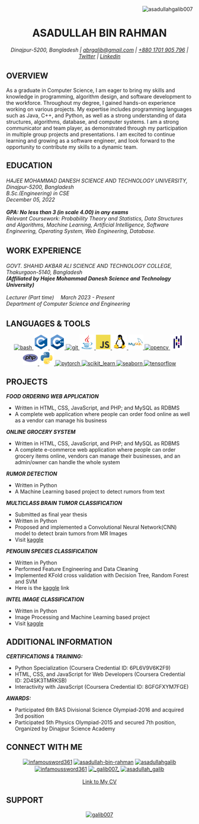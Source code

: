 <p align="right"> <img src="https://komarev.com/ghpvc/?username=asadullahgalib007&label=Profile%20views&color=0e75b6&style=flat" alt="asadullahgalib007" /> </p>
<h1 align="center">ASADULLAH BIN RAHMAN</h1>

<h6 align="center">Dinajpur-5200, Bangladesh | <a href="mailto:abrgalib@gmail.com">abrgalib@gmail.com</a> | <a href="tel:8801701905796">+880 1701 905 796</a> | <a href="https://twitter.com/infamousword361" target="blank">Twitter</a> | <a href="https://www.linkedin.com/in/asadullah-bin-rahman" target="blank">Linkedin</a></h6>

<h2>OVERVIEW</h2>
<span>As a graduate in Computer Science, I am eager to bring my skills and knowledge in programming, algorithm design, and software development to the workforce. Throughout my degree, I gained hands-on experience working on various projects. My expertise includes programming languages such as Java, C++, and Python, as well as a strong understanding of data structures, algorithms, database, and computer systems. I am a strong communicator and team player, as demonstrated through my participation in multiple group projects and presentations. I am excited to continue learning and growing as a software engineer, and look forward to the opportunity to contribute my skills to a dynamic team.</span>

<h2>EDUCATION</h2>
<p>
   <h6 align="left">
     HAJEE MOHAMMAD DANESH SCIENCE AND TECHNOLOGY UNIVERSITY, Dinajpur-5200, Bangladesh<br>
     B.Sc.(Engineering) in CSE<br>
     December 05, 2022<br><br>
     <b><i>GPA: No less than 3 (in scale 4.00) in any exams</i></b><br>
     Relevant Coursework: Probability Theory and Statistics, Data Structures and Algorithms, Machine Learning, Artificial Intelligence, Software Engineering, Operating System, Web Engineering, Database.
   </h6>
</p>
<h2>WORK EXPERIENCE</h2>
<p>
   <h6 align="left">
     GOVT. SHAHID AKBAR ALI SCIENCE AND TECHNOLOGY COLLEGE, Thakurgaon-5140, Bangladesh<br>
     <b><i>(Affiliated by Hajee Mohammad Danesh Science and Technology University)</i></b><br><br>
     Lecturer (Part time) &emsp;March 2023 - Present<br>
     Department of Computer Science and Engineering<br>
   </h6>
</p>

<h2 align="left">LANGUAGES & TOOLS</h3>
<p align="center"> <a href="https://www.gnu.org/software/bash/" target="_blank" rel="noreferrer"> <img src="https://www.vectorlogo.zone/logos/gnu_bash/gnu_bash-icon.svg" alt="bash" width="40" height="40"/> </a> <a href="https://www.cprogramming.com/" target="_blank" rel="noreferrer"> <img src="https://raw.githubusercontent.com/devicons/devicon/master/icons/c/c-original.svg" alt="c" width="40" height="40"/> </a> <a href="https://www.w3schools.com/cpp/" target="_blank" rel="noreferrer"> <img src="https://raw.githubusercontent.com/devicons/devicon/master/icons/cplusplus/cplusplus-original.svg" alt="cplusplus" width="40" height="40"/> </a> <a href="https://git-scm.com/" target="_blank" rel="noreferrer"> <img src="https://www.vectorlogo.zone/logos/git-scm/git-scm-icon.svg" alt="git" width="40" height="40"/> </a> <a href="https://www.java.com" target="_blank" rel="noreferrer"> <img src="https://raw.githubusercontent.com/devicons/devicon/master/icons/java/java-original.svg" alt="java" width="40" height="40"/> </a> <a href="https://developer.mozilla.org/en-US/docs/Web/JavaScript" target="_blank" rel="noreferrer"> <img src="https://raw.githubusercontent.com/devicons/devicon/master/icons/javascript/javascript-original.svg" alt="javascript" width="40" height="40"/> </a> <a href="https://www.linux.org/" target="_blank" rel="noreferrer"> <img src="https://raw.githubusercontent.com/devicons/devicon/master/icons/linux/linux-original.svg" alt="linux" width="40" height="40"/> </a> <a href="https://www.mysql.com/" target="_blank" rel="noreferrer"> <img src="https://raw.githubusercontent.com/devicons/devicon/master/icons/mysql/mysql-original-wordmark.svg" alt="mysql" width="40" height="40"/> </a> <a href="https://opencv.org/" target="_blank" rel="noreferrer"> <img src="https://www.vectorlogo.zone/logos/opencv/opencv-icon.svg" alt="opencv" width="40" height="40"/> </a> <a href="https://pandas.pydata.org/" target="_blank" rel="noreferrer"> <img src="https://raw.githubusercontent.com/devicons/devicon/2ae2a900d2f041da66e950e4d48052658d850630/icons/pandas/pandas-original.svg" alt="pandas" width="40" height="40"/> </a> <a href="https://www.php.net" target="_blank" rel="noreferrer"> <img src="https://raw.githubusercontent.com/devicons/devicon/master/icons/php/php-original.svg" alt="php" width="40" height="40"/> </a> <a href="https://www.python.org" target="_blank" rel="noreferrer"> <img src="https://raw.githubusercontent.com/devicons/devicon/master/icons/python/python-original.svg" alt="python" width="40" height="40"/> </a> <a href="https://pytorch.org/" target="_blank" rel="noreferrer"> <img src="https://www.vectorlogo.zone/logos/pytorch/pytorch-icon.svg" alt="pytorch" width="40" height="40"/> </a> <a href="https://scikit-learn.org/" target="_blank" rel="noreferrer"> <img src="https://upload.wikimedia.org/wikipedia/commons/0/05/Scikit_learn_logo_small.svg" alt="scikit_learn" width="40" height="40"/> </a> <a href="https://seaborn.pydata.org/" target="_blank" rel="noreferrer"> <img src="https://seaborn.pydata.org/_images/logo-mark-lightbg.svg" alt="seaborn" width="40" height="40"/> </a> <a href="https://www.tensorflow.org" target="_blank" rel="noreferrer"> <img src="https://www.vectorlogo.zone/logos/tensorflow/tensorflow-icon.svg" alt="tensorflow" width="40" height="40"/> </a> </p>

<h2>PROJECTS</h2>
<p>
  <b><i>FOOD ORDERING WEB APPLICATION</i></b>
  <ul>
    <li>Written in HTML, CSS, JavaScript, and PHP; and MySQL as RDBMS</li>
    <li>A complete web application where people can order food online as well as a vendor can manage his business
</li>
  </ul>
  
  <b><i>ONLINE GROCERY SYSTEM</i></b>
  <ul>
    <li>Written in HTML, CSS, JavaScript, and PHP; and MySQL as RDBMS</li>
    <li>A complete e-commerce web application where people can order grocery items online, vendors can manage their businesses, and an admin/owner can handle the whole system
</li>
  </ul>
  
  <b><i>RUMOR DETECTION</i></b>
  <ul>
    <li>Written in Python</li>
    <li>A Machine Learning based project to detect rumors from text</li>
  </ul>
  
  <b><i>MULTICLASS BRAIN TUMOR CLASSIFICATION</i></b>
  <ul>
    <li>Submitted as final year thesis</li>
    <li>Written in Python</li>
    <li>Proposed and implemented a Convolutional Neural Network(CNN) model to detect brain tumors from MR Images</li>
    <li>Visit <a href="https://www.kaggle.com/code/asadullahgalib/multiclass-brain-tumor-classification">kaggle</a></li>
  </ul>
  
  <b><i>PENGUIN SPECIES CLASSIFICATION</i></b>
  <ul>
    <li>Written in Python</li>
    <li>Performed Feature Engineering and Data Cleaning</li>
    <li>Implemented KFold cross validation with Decision Tree, Random Forest and SVM</li> 
    <li>Here is the <a href="https://www.kaggle.com/code/asadullahgalib/penguin-species-classification-with-kfold-cv">kaggle</a> link</li>
  </ul>
  
  <b><i>INTEL IMAGE CLASSIFICATION</i></b>
  <ul>
    <li>Written in Python</li>
    <li>Image Processing and Machine Learning based project</li>
    <li>Visit <a href="https://www.kaggle.com/code/asadullahgalib/intel-image-classification">kaggle</a></li>
  </ul>
</p>

<h2>ADDITIONAL INFORMATION</h2>
<p>
  <b><i>CERTIFICATIONS & TRAINING:</i></b>
  <ul>
    <li>Python Specialization (Coursera Credential ID: 6PL6V9V6K2F9)</li>
    <li>HTML, CSS, and JavaScript for Web Developers (Coursera Credential ID: 2D4SK3TMRKSB)</li>
    <li>Interactivity with JavaScript (Coursera Credential ID: 8GFGFXYM7FGE)</li>
  </ul>
  
  <b><i>AWARDS:</i></b>
  <ul>
    <li>Participated 6th BAS Divisional Science Olympiad-2016 and acquired 3rd position</li>
    <li>Participated 5th Physics Olympiad-2015 and secured 7th position, Organized by Dinajpur Science Academy</li>
  </ul>
</p>

<!-- - 📫 How to reach me **abrgalib@gmail.com**

- 📄 Know about my experiences [Here is my CV](https://docs.google.com/document/d/1C46JNvOwTts6fhIRQmM_XLn-HgH2N6lS9oEz6t95R4Y/edit?usp=sharing)

- ⚡ Fun fact Let's play chess. Challenge me at [chess.com](https://chess.com/play/AsadullahGalib) -->

<h2 align="left">CONNECT WITH ME</h2>
<p align="center">
<a href="https://twitter.com/infamousword361" target="blank"><img align="center" src="https://raw.githubusercontent.com/rahuldkjain/github-profile-readme-generator/master/src/images/icons/Social/twitter.svg" alt="infamousword361" height="30" width="40" /></a>
<a href="https://linkedin.com/in/asadullah-bin-rahman" target="blank"><img align="center" src="https://raw.githubusercontent.com/rahuldkjain/github-profile-readme-generator/master/src/images/icons/Social/linked-in-alt.svg" alt="asadullah-bin-rahman" height="30" width="40" /></a>
<a href="https://kaggle.com/asadullahgalib" target="blank"><img align="center" src="https://raw.githubusercontent.com/rahuldkjain/github-profile-readme-generator/master/src/images/icons/Social/kaggle.svg" alt="asadullahgalib" height="30" width="40" /></a>
<a href="https://fb.com/infamoussword361" target="blank"><img align="center" src="https://raw.githubusercontent.com/rahuldkjain/github-profile-readme-generator/master/src/images/icons/Social/facebook.svg" alt="infamoussword361" height="30" width="40" /></a>
<a href="https://instagram.com/_galib007_" target="blank"><img align="center" src="https://raw.githubusercontent.com/rahuldkjain/github-profile-readme-generator/master/src/images/icons/Social/instagram.svg" alt="_galib007_" height="30" width="40" /></a>
<a href="https://codeforces.com/profile/asadullah_galib" target="blank"><img align="center" src="https://raw.githubusercontent.com/rahuldkjain/github-profile-readme-generator/master/src/images/icons/Social/codeforces.svg" alt="asadullah_galib" height="30" width="40" /></a><br><br>
<a href="https://docs.google.com/document/d/1C46JNvOwTts6fhIRQmM_XLn-HgH2N6lS9oEz6t95R4Y/edit?usp=sharing" target="blank">Link to My CV</a>
</p>

<h2 align="left">SUPPORT</h2>
<p align="center"><a href="https://www.buymeacoffee.com/galib007"> <img center="left" src="https://cdn.buymeacoffee.com/buttons/v2/default-yellow.png" height="50" width="210" alt="galib007" /></a></p><br><br>

